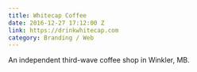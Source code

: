 ```yaml
---
title: Whitecap Coffee
date: 2016-12-27 17:12:00 Z
link: https://drinkwhitecap.com
category: Branding / Web
---
```


An independent third-wave coffee shop in Winkler, MB.